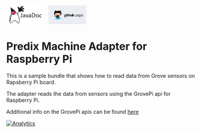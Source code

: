 <a href="http://predixdev.github.io/predix-machine-template-adapter-pi/javadocs/index.html" target="_blank" >
	<img height="50px" width="100px" src="images/javadoc.png" alt="view javadoc"></a>
&nbsp;
<a href="http://predixdev.github.io/predix-machine-template-adapter-pi" target="_blank">
	<img height="50px" width="100px" src="images/pages.jpg" alt="view github pages">
</a>

# Predix Machine Adapter for Raspberry Pi

This is a sample bundle that shows how to read data from Grove sensors on Rapsberry Pi board. 

The adapter reads the data from sensors using the GrovePi api for Raspberry Pi.

Additional info on the GrovePi apis can be found <a href="https://github.com/emoranchel/IoTDevices">here</a>

[![Analytics](https://predix-beacon.appspot.com/UA-82773213-1/predix-machine-template-adapter-pi/readme?pixel)](https://github.com/PredixDev)